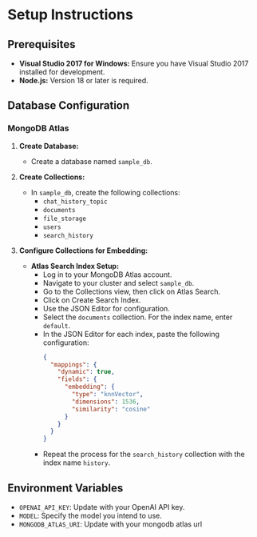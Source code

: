 # Setup Instructions

## Prerequisites

- **Visual Studio 2017 for Windows:** Ensure you have Visual Studio 2017 installed for development.
- **Node.js:** Version 18 or later is required.

## Database Configuration

### MongoDB Atlas

1. **Create Database:**
   - Create a database named `sample_db`.
2. **Create Collections:**

   - In `sample_db`, create the following collections:
     - `chat_history_topic`
     - `documents`
     - `file_storage`
     - `users`
     - `search_history`

3. **Configure Collections for Embedding:**
   - **Atlas Search Index Setup:**
     - Log in to your MongoDB Atlas account.
     - Navigate to your cluster and select `sample_db`.
     - Go to the Collections view, then click on Atlas Search.
     - Click on Create Search Index.
     - Use the JSON Editor for configuration.
     - Select the `documents` collection. For the index name, enter `default`.
     - In the JSON Editor for each index, paste the following configuration:
       ```json
       {
         "mappings": {
           "dynamic": true,
           "fields": {
             "embedding": {
               "type": "knnVector",
               "dimensions": 1536,
               "similarity": "cosine"
             }
           }
         }
       }
       ```
     - Repeat the process for the `search_history` collection with the index name `history`.

## Environment Variables

- `OPENAI_API_KEY`: Update with your OpenAI API key.
- `MODEL`: Specify the model you intend to use.
- `MONGODB_ATLAS_URI`: Update with your mongodb atlas url
